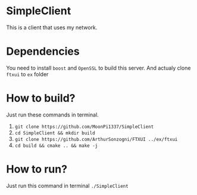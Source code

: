 # SimpleClient
This is a client that uses my network.  
# Dependencies
You need to install `boost` and `OpenSSL` to build this server.
And actualy clone `ftxui` to `ex` folder
# How to build?
Just run these commands in terminal.  
1. `git clone https://github.com/MoonPi1337/SimpleClient`
2. `cd SimpleClient && mkdir build`
3. `git clone https://github.com/ArthurSonzogni/FTXUI ../ex/ftxui`
4. `cd build && cmake .. && make -j`
# How to run?
Just run this command in terminal `./SimpleClient`
